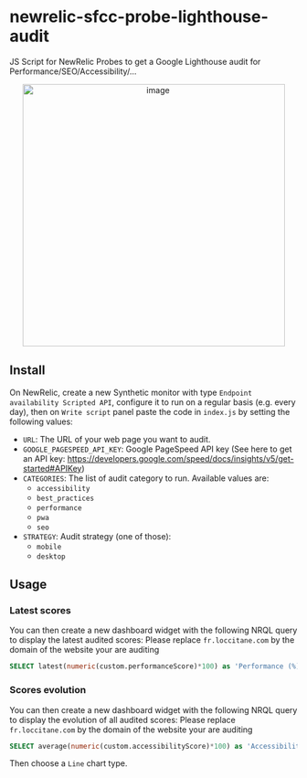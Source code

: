 # newrelic-sfcc-probe-lighthouse-audit
JS Script for NewRelic Probes to get a Google Lighthouse audit for Performance/SEO/Accessibility/...

<p align="center">
<img width="459" alt="image" src="https://user-images.githubusercontent.com/11783843/207828871-f46354e1-f7c6-4bcd-b9ef-1fd456aa72d2.png">
</p>

## Install
On NewRelic, create a new Synthetic monitor with type `Endpoint availability Scripted API`, configure it to run on a regular basis (e.g. every day), then on `Write script` panel paste the code in `index.js` by setting the following values:
- `URL`: The URL of your web page you want to audit.
- `GOOGLE_PAGESPEED_API_KEY`: Google PageSpeed API key (See here to get an API key: https://developers.google.com/speed/docs/insights/v5/get-started#APIKey)
- `CATEGORIES`: The list of audit category to run.
  Available values are:
  - `accessibility`
  - `best_practices`
  - `performance`
  - `pwa`
  - `seo`
- `STRATEGY`: Audit strategy (one of those):
  - `mobile`
  - `desktop`

## Usage
### Latest scores
You can then create a new dashboard widget with the following NRQL query to display the latest audited scores:
Please replace `fr.loccitane.com` by the domain of the website your are auditing

```sql
SELECT latest(numeric(custom.performanceScore)*100) as 'Performance (%)', latest(numeric(custom.seoScore)*100) as 'SEO (%)', latest(numeric(custom.accessibilityScore)*100) as 'Accessibility (%)' FROM SyntheticCheck WHERE custom.url like '%fr.loccitane.com%' SINCE 365 day ago
```

### Scores evolution
You can then create a new dashboard widget with the following NRQL query to display the evolution of all audited scores:
Please replace `fr.loccitane.com` by the domain of the website your are auditing

```sql
SELECT average(numeric(custom.accessibilityScore)*100) as 'Accessibility', average(numeric(custom.seoScore)*100) as 'SEO', average(numeric(custom.performanceScore)*100) as 'Performance' FROM SyntheticCheck WHERE custom.url like '%fr.loccitane.com%' TIMESERIES AUTO SINCE 365 day ago
```
  
Then choose a `Line` chart type.


